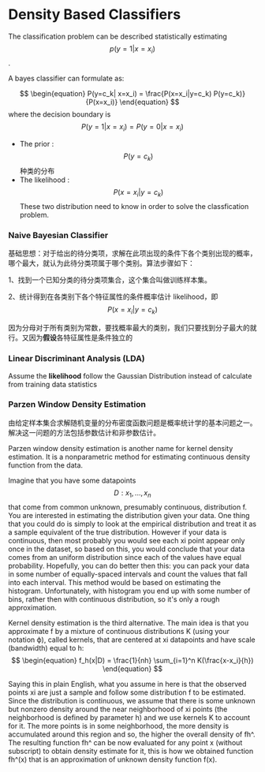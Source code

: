 # Density Based Classifiers

The classification problem can be described statistically estimating $$p(y=1|x=x_i)$$. 

A bayes classifier can formulate as:

$$
\begin{equation}
P(y=c_k| x=x_i) = \frac{P(x=x_i|y=c_k) P(y=c_k)}{P(x=x_i)}
\end{equation}
$$
where the decision boundary is $$P(y=1| x=x_i) = P(y=0| x=x_i)$$



- The prior : $$P(y=c_k) $$种类的分布
- The likelihood : $$ P(x=x_i|y=c_k)$$
These two distribution need to know in order to solve the classfication problem.




### Naive Bayesian Classifier
基础思想：对于给出的待分类项，求解在此项出现的条件下各个类别出现的概率，哪个最大，就认为此待分类项属于哪个类别。算法步骤如下：

1、找到一个已知分类的待分类项集合，这个集合叫做训练样本集。

2、统计得到在各类别下各个特征属性的条件概率估计 likelihood，即 $$ P(x=x_i|y=c_k)$$ 

因为分母对于所有类别为常数，要找概率最大的类别，我们只要找到分子最大的就行。又因为**假设**各特征属性是条件独立的


### Linear Discriminant Analysis (LDA)
Assume the **likelihood** follow the Gaussian Distribution instead of calculate from training data statistics



### Parzen Window Density Estimation
由给定样本集合求解随机变量的分布密度函数问题是概率统计学的基本问题之一。解决这一问题的方法包括参数估计和非参数估计。


Parzen window density estimation is another name for kernel density estimation. It is a nonparametric method for estimating continuous density function from the data.


Imagine that you have some datapoints $$D: x_1,...,x_n$$ that come from common unknown, presumably continuous, distribution f. You are interested in estimating the distribution given your data. One thing that you could do is simply to look at the empirical distribution and treat it as a sample equivalent of the true distribution. However if your data is continuous, then most probably you would see each xi point appear only once in the dataset, so based on this, you would conclude that your data comes from an uniform distribution since each of the values have equal probability. Hopefully, you can do better then this: you can pack your data in some number of equally-spaced intervals and count the values that fall into each interval. This method would be based on estimating the histogram. Unfortunately, with histogram you end up with some number of bins, rather then with continuous distribution, so it's only a rough approximation.


Kernel density estimation is the third alternative. The main idea is that you approximate f by a mixture of continuous distributions K (using your notation ϕ), called kernels, that are centered at xi datapoints and have scale (bandwidth) equal to h:
$$
\begin{equation}
f_h(x|D) = \frac{1}{nh} \sum_{i=1}^n K(\frac{x-x_i}{h})
\end{equation}
$$


Saying this in plain English, what you assume in here is that the observed points xi are just a sample and follow some distribution f to be estimated. Since the distribution is continuous, we assume that there is some unknown but nonzero density around the near neighborhood of xi points (the neighborhood is defined by parameter h) and we use kernels K to account for it. The more points is in some neighborhood, the more density is accumulated around this region and so, the higher the overall density of fh^. The resulting function fh^ can be now evaluated for any point x (without subscript) to obtain density estimate for it, this is how we obtained function fh^(x) that is an approximation of unknown density function f(x).
